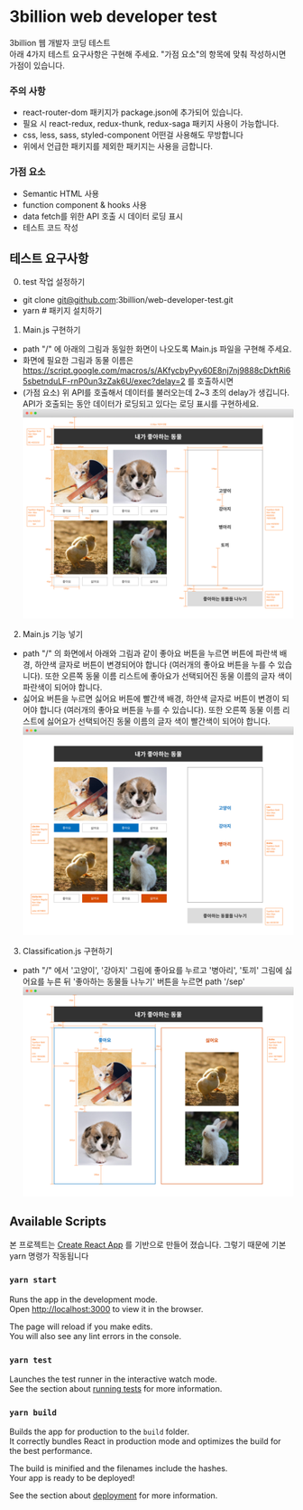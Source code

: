 # 3billion web developer test

3billion 웹 개발자 코딩 테스트 <br/>
아래 4가지 테스트 요구사항은 구현해 주세요. "가점 요소"의 항목에 맞춰 작성하시면 가점이 있습니다. 

### 주의 사항
- react-router-dom 패키지가 package.json에 추가되어 있습니다. 
- 필요 시 react-redux, redux-thunk, redux-saga 패키지 사용이 가능합니다.
- css, less, sass, styled-component 어떤걸 사용해도 무방합니다 
- 위에서 언급한 패키지를 제외한 패키지는 사용을 금합니다.

### 가점 요소 
- Semantic HTML 사용
- function component & hooks 사용
- data fetch를 위한 API 호출 시 데이터 로딩 표시
- 테스트 코드 작성

## 테스트 요구사항
0. test 작업 설정하기
  - git clone git@github.com:3billion/web-developer-test.git
  - yarn  # 패키지 설치하기
1. Main.js 구현하기
  - path "/" 에 아래의 그림과 동일한 화면이 나오도록 Main.js 파일을 구현해 주세요.
  - 화면에 필요한 그림과 동물 이름은 https://script.google.com/macros/s/AKfycbyPyy60E8nj7nj9888cDkftRi65sbetnduLF-rnP0un3zZak6U/exec?delay=2 를 호출하시면 
  - (가점 요소) 위 API를 호출해서 데이터를 불러오는데 2~3 초의 delay가 생깁니다. API가 호출되는 동안 데이터가 로딩되고 있다는 로딩 표시를 구현하세요.
  ![](./main.png)
  
2. Main.js 기능 넣기
  - path "/" 의 화면에서 아래와 그림과 같이 좋아요 버튼을 누르면 버튼에 파란색 배경, 하얀색 글자로 버튼이 변경되어야 합니다 (여러개의 좋아요 버튼을 누를 수 있습니다). 또한 오른쪽 동물 이름 리스트에 좋아요가 선택되어진 동물 이름의 글자 색이 파란색이 되어야 합니다.
  - 싫어요 버튼을 누르면 싫어요 버튼에 빨간색 배경, 하얀색 글자로 버튼이 변경이 되어야 합니다 (여러개의 좋아요 버튼을 누를 수 있습니다). 또한 오른쪽 동물 이름 리스트에 싫어요가 선택되어진 동물 이름의 글자 색이 빨간색이 되어야 합니다.
  ![](./main-func.png)

3. Classification.js 구현하기
  - path "/" 에서 '고양이', '강아지' 그림에 좋아요를 누르고 '병아리', '토끼' 그림에 싫어요를 누른 뒤 '좋아하는 동물들 나누기' 버튼을 누르면 path '/sep'
  ![](./classification.png)




## Available Scripts

본 프로젝트는 [Create React App](https://github.com/facebook/create-react-app) 를 기반으로 만들어 졌습니다. 그렇기 때문에 기본 yarn 명령가 작동됩니다

### `yarn start`

Runs the app in the development mode.\
Open [http://localhost:3000](http://localhost:3000) to view it in the browser.

The page will reload if you make edits.\
You will also see any lint errors in the console.

### `yarn test`

Launches the test runner in the interactive watch mode.\
See the section about [running tests](https://facebook.github.io/create-react-app/docs/running-tests) for more information.

### `yarn build`

Builds the app for production to the `build` folder.\
It correctly bundles React in production mode and optimizes the build for the best performance.

The build is minified and the filenames include the hashes.\
Your app is ready to be deployed!

See the section about [deployment](https://facebook.github.io/create-react-app/docs/deployment) for more information.
